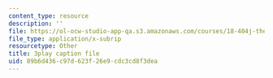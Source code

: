 ```yaml
---
content_type: resource
description: ''
file: https://ol-ocw-studio-app-qa.s3.amazonaws.com/courses/18-404j-theory-of-computation-fall-2020/89b6d436c97d623f26e9cdc3cd8f3dea_N28g_YBXY8Y.srt
file_type: application/x-subrip
resourcetype: Other
title: 3play caption file
uid: 89b6d436-c97d-623f-26e9-cdc3cd8f3dea
---
```

